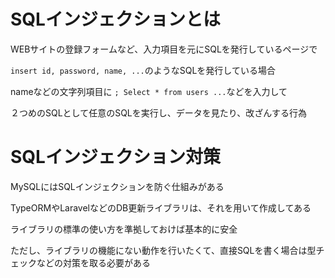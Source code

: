 # SQLインジェクションとは

WEBサイトの登録フォームなど、入力項目を元にSQLを発行しているページで

`insert id, password, name, ...`のようなSQLを発行している場合

nameなどの文字列項目に `; Select * from users ...`などを入力して

２つめのSQLとして任意のSQLを実行し、データを見たり、改ざんする行為

# SQLインジェクション対策

MySQLにはSQLインジェクションを防ぐ仕組みがある

TypeORMやLaravelなどのDB更新ライブラリは、それを用いて作成してある

ライブラリの標準の使い方を準拠しておけば基本的に安全

ただし、ライブラリの機能にない動作を行いたくて、直接SQLを書く場合は型チェックなどの対策を取る必要がある
